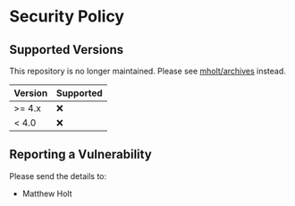 # Security Policy

## Supported Versions

This repository is no longer maintained. Please see [mholt/archives](https://github.com/mholt/archives) instead.

| Version | Supported          |
| ------- | ------------------ |
| >= 4.x  | :x:                |
| < 4.0   | :x:                |

## Reporting a Vulnerability

Please send the details to:

- Matthew Holt <matt at dyanim dot com>